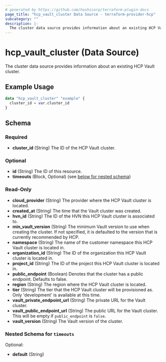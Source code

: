 ```yaml
---
# generated by https://github.com/hashicorp/terraform-plugin-docs
page_title: "hcp_vault_cluster Data Source - terraform-provider-hcp"
subcategory: ""
description: |-
  The cluster data source provides information about an existing HCP Vault cluster.
---
```


# hcp_vault_cluster (Data Source)

The cluster data source provides information about an existing HCP Vault cluster.

## Example Usage

```terraform
data "hcp_vault_cluster" "example" {
  cluster_id = var.cluster_id
}
```

<!-- schema generated by tfplugindocs -->
## Schema

### Required

- **cluster_id** (String) The ID of the HCP Vault cluster.

### Optional

- **id** (String) The ID of this resource.
- **timeouts** (Block, Optional) (see [below for nested schema](#nestedblock--timeouts))

### Read-Only

- **cloud_provider** (String) The provider where the HCP Vault cluster is located.
- **created_at** (String) The time that the Vault cluster was created.
- **hvn_id** (String) The ID of the HVN this HCP Vault cluster is associated to.
- **min_vault_version** (String) The minimum Vault version to use when creating the cluster. If not specified, it is defaulted to the version that is currently recommended by HCP.
- **namespace** (String) The name of the customer namespace this HCP Vault cluster is located in.
- **organization_id** (String) The ID of the organization this HCP Vault cluster is located in.
- **project_id** (String) The ID of the project this HCP Vault cluster is located in.
- **public_endpoint** (Boolean) Denotes that the cluster has a public endpoint. Defaults to false.
- **region** (String) The region where the HCP Vault cluster is located.
- **tier** (String) The tier that the HCP Vault cluster will be provisioned as.  Only 'development' is available at this time.
- **vault_private_endpoint_url** (String) The private URL for the Vault cluster.
- **vault_public_endpoint_url** (String) The public URL for the Vault cluster. This will be empty if `public_endpoint` is `false`.
- **vault_version** (String) The Vault version of the cluster.

<a id="nestedblock--timeouts"></a>
### Nested Schema for `timeouts`

Optional:

- **default** (String)


